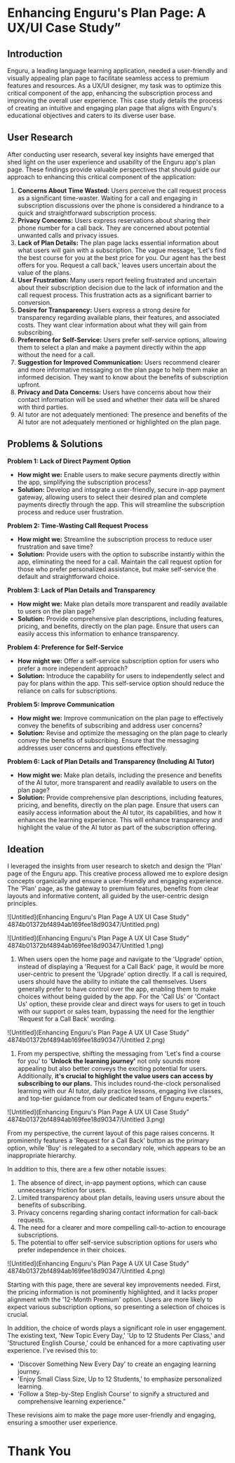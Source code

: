 # Enhancing Enguru's Plan Page: A UX/UI Case Study”

## **Introduction**

Enguru, a leading language learning application, needed a user-friendly and visually appealing plan page to facilitate seamless access to premium features and resources. As a UX/UI designer, my task was to optimize this critical component of the app, enhancing the subscription process and improving the overall user experience. This case study details the process of creating an intuitive and engaging plan page that aligns with Enguru's educational objectives and caters to its diverse user base.

## User Research

After conducting user research, several key insights have emerged that shed light on the user experience and usability of the Enguru app's plan page. These findings provide valuable perspectives that should guide our approach to enhancing this critical component of the application:

1. **Concerns About Time Wasted:** Users perceive the call request process as a significant time-waster. Waiting for a call and engaging in subscription discussions over the phone is considered a hindrance to a quick and straightforward subscription process.
2. **Privacy Concerns:** Users express reservations about sharing their phone number for a call back. They are concerned about potential unwanted calls and privacy issues.
3. **Lack of Plan Details:** The plan page lacks essential information about what users will gain with a subscription. The vague message, 'Let's find the best course for you at the best price for you. Our agent has the best offers for you. Request a call back,' leaves users uncertain about the value of the plans.
4. **User Frustration:** Many users report feeling frustrated and uncertain about their subscription decision due to the lack of information and the call request process. This frustration acts as a significant barrier to conversion.
5. **Desire for Transparency:** Users express a strong desire for transparency regarding available plans, their features, and associated costs. They want clear information about what they will gain from subscribing.
6. **Preference for Self-Service:** Users prefer self-service options, allowing them to select a plan and make a payment directly within the app without the need for a call.
7. **Suggestion for Improved Communication:** Users recommend clearer and more informative messaging on the plan page to help them make an informed decision. They want to know about the benefits of subscription upfront.
8. **Privacy and Data Concerns:** Users have concerns about how their contact information will be used and whether their data will be shared with third parties.
9.  AI tutor are not adequately mentioned: The presence and benefits of the AI tutor are not adequately mentioned or highlighted on the plan page.

## Problems & Solutions

**Problem 1: Lack of Direct Payment Option**

- **How might we:** Enable users to make secure payments directly within the app, simplifying the subscription process?
- **Solution:** Develop and integrate a user-friendly, secure in-app payment gateway, allowing users to select their desired plan and complete payments directly through the app. This will streamline the subscription process and reduce user frustration.

**Problem 2: Time-Wasting Call Request Process**

- **How might we:** Streamline the subscription process to reduce user frustration and save time?
- **Solution:** Provide users with the option to subscribe instantly within the app, eliminating the need for a call. Maintain the call request option for those who prefer personalized assistance, but make self-service the default and straightforward choice.

**Problem 3: Lack of Plan Details and Transparency**

- **How might we:** Make plan details more transparent and readily available to users on the plan page?
- **Solution:** Provide comprehensive plan descriptions, including features, pricing, and benefits, directly on the plan page. Ensure that users can easily access this information to enhance transparency.

**Problem 4: Preference for Self-Service**

- **How might we:** Offer a self-service subscription option for users who prefer a more independent approach?
- **Solution:** Introduce the capability for users to independently select and pay for plans within the app. This self-service option should reduce the reliance on calls for subscriptions.

**Problem 5: Improve Communication**

- **How might we:** Improve communication on the plan page to effectively convey the benefits of subscribing and address user concerns?
- **Solution:** Revise and optimize the messaging on the plan page to clearly convey the benefits of subscribing. Ensure that the messaging addresses user concerns and questions effectively.

**Problem 6: Lack of Plan Details and Transparency (Including AI Tutor)**

- **How might we:** Make plan details, including the presence and benefits of the AI tutor, more transparent and readily available to users on the plan page?
- **Solution:** Provide comprehensive plan descriptions, including features, pricing, and benefits, directly on the plan page. Ensure that users can easily access information about the AI tutor, its capabilities, and how it enhances the learning experience. This will enhance transparency and highlight the value of the AI tutor as part of the subscription offering.

## Ideation

I leveraged the insights from user research to sketch and design the 'Plan' page of the Enguru app. This creative process allowed me to explore design concepts organically and ensure a user-friendly and engaging experience. The 'Plan' page, as the gateway to premium features, benefits from clear layouts and informative content, all guided by the user-centric design principles.

![Untitled](Enhancing Enguru's Plan Page A UX UI Case Study” 4874b01372bf4894ab169fee18d90347/Untitled.png)

![Untitled](Enhancing Enguru's Plan Page A UX UI Case Study” 4874b01372bf4894ab169fee18d90347/Untitled 1.png)

1. When users open the home page and navigate to the 'Upgrade' option, instead of displaying a 'Request for a Call Back' page, it would be more user-centric to present the 'Upgrade' option directly. If a call is required, users should have the ability to initiate the call themselves. Users generally prefer to have control over the app, enabling them to make choices without being guided by the app. For the 'Call Us' or 'Contact Us' option, these provide clear and direct ways for users to get in touch with our support or sales team, bypassing the need for the lengthier 'Request for a Call Back' wording.

![Untitled](Enhancing Enguru's Plan Page A UX UI Case Study” 4874b01372bf4894ab169fee18d90347/Untitled 2.png)

1. From my perspective, shifting the messaging from 'Let's find a course for you' to '**Unlock the learning journey'** not only sounds more appealing but also better conveys the exciting potential for users. Additionally, **it's crucial to highlight the value users can access by subscribing to our plans.** This includes round-the-clock personalised learning with our AI tutor, daily practice lessons, engaging live classes, and top-tier guidance from our dedicated team of Enguru experts.”

![Untitled](Enhancing Enguru's Plan Page A UX UI Case Study” 4874b01372bf4894ab169fee18d90347/Untitled 3.png)

From my perspective, the current layout of this page raises concerns. It prominently features a 'Request for a Call Back' button as the primary option, while 'Buy' is relegated to a secondary role, which appears to be an inappropriate hierarchy.

In addition to this, there are a few other notable issues:

1. The absence of direct, in-app payment options, which can cause unnecessary friction for users.
2. Limited transparency about plan details, leaving users unsure about the benefits of subscribing.
3. Privacy concerns regarding sharing contact information for call-back requests.
4. The need for a clearer and more compelling call-to-action to encourage subscriptions.
5. The potential to offer self-service subscription options for users who prefer independence in their choices.

![Untitled](Enhancing Enguru's Plan Page A UX UI Case Study” 4874b01372bf4894ab169fee18d90347/Untitled 4.png)

Starting with this page, there are several key improvements needed. First, the pricing information is not prominently highlighted, and it lacks proper alignment with the '12-Month Premium' option. Users are more likely to expect various subscription options, so presenting a selection of choices is crucial.

In addition, the choice of words plays a significant role in user engagement. The existing text, 'New Topic Every Day,' 'Up to 12 Students Per Class,' and 'Structured English Course,' could be enhanced for a more captivating user experience. I've revised this to:

- 'Discover Something New Every Day' to create an engaging learning journey.
- 'Enjoy Small Class Size, Up to 12 Students,' to emphasize personalized learning.
- 'Follow a Step-by-Step English Course' to signify a structured and comprehensive learning experience."

These revisions aim to make the page more user-friendly and engaging, ensuring a smoother user experience.

# Thank You